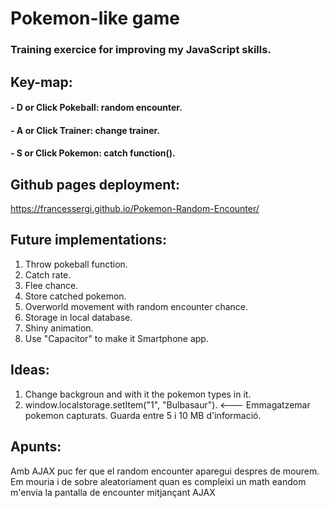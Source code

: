 # Pokemon-like game
### Training exercice for improving my JavaScript skills.

## Key-map:
#### - D or Click Pokeball: random encounter.
#### - A or Click Trainer: change trainer.
#### - S or Click Pokemon: catch function().

## Github pages deployment:
https://francessergi.github.io/Pokemon-Random-Encounter/


## Future implementations:
1. Throw pokeball function.
2. Catch rate.
3. Flee chance.
4. Store catched pokemon.
5. Overworld movement with random encounter chance.
6. Storage in local database.
7. Shiny animation.
8. Use "Capacitor" to make it Smartphone app.

## Ideas:
1. Change backgroun and with it the pokemon types in it.
2. window.localstorage.setItem("1", "Bulbasaur"). <--- Emmagatzemar pokemon capturats.
Guarda entre 5 i 10 MB d'informació.

## Apunts:
Amb AJAX puc fer que el random encounter aparegui despres de mourem.
Em mouria i de sobre aleatoriament quan es compleixi un math eandom m'envia la pantalla de encounter mitjançant AJAX
